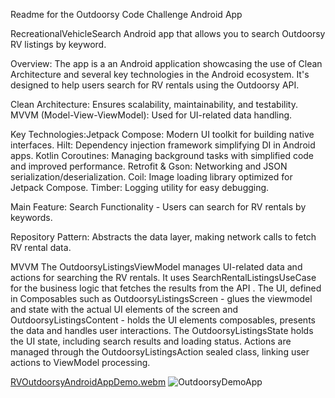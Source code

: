 Readme for the Outdoorsy Code Challenge Android App

RecreationalVehicleSearch
Android app that allows you to search Outdoorsy RV listings by keyword.

Overview: The app is a an Android application showcasing the use of Clean Architecture and several key technologies in the Android ecosystem. It's designed to help users search for RV rentals using the Outdoorsy API.

Clean Architecture: Ensures scalability, maintainability, and testability. MVVM (Model-View-ViewModel): Used for UI-related data handling. 

Key Technologies:Jetpack Compose: Modern UI toolkit for building native interfaces. Hilt: Dependency injection framework simplifying DI in Android apps. Kotlin Coroutines: Managing background tasks with simplified code and improved performance. Retrofit & Gson: Networking and JSON serialization/deserialization. Coil: Image loading library optimized for Jetpack Compose. Timber: Logging utility for easy debugging.

Main Feature: Search Functionality - Users can search for RV rentals by keywords.

Repository Pattern: Abstracts the data layer, making network calls to fetch RV rental data.

MVVM
The OutdoorsyListingsViewModel manages UI-related data and actions for searching the RV rentals.
It uses SearchRentalListingsUseCase for the business logic that fetches the results from the API . The UI, defined in Composables such as OutdoorsyListingsScreen - glues the viewmodel and state with the actual UI elements of the screen and OutdoorsyListingsContent - holds the UI elements composables, presents the data and handles user interactions. 
The OutdoorsyListingsState holds the UI state, including search results and loading status. Actions are managed through the OutdoorsyListingsAction sealed class, linking user actions to ViewModel processing.

[RVOutdoorsyAndroidAppDemo.webm](https://github.com/Borislav91/RecreationalVehicleSearch/assets/14141206/14919a90-67b4-4ecd-a412-145127108ca0) ![OutdoorsyDemoApp](https://github.com/Borislav91/RecreationalVehicleSearch/assets/14141206/3a5d20b5-1056-45de-8647-3fa87142f87a)

